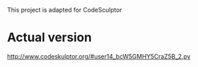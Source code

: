 This project is adapted for CodeSculptor

# Actual version
http://www.codeskulptor.org/#user14_bcW5GMHY5CraZ5B_2.py